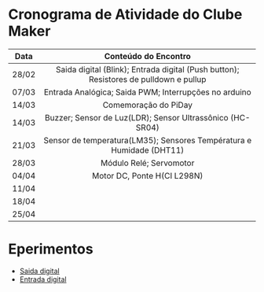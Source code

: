 # Cronograma de Atividade do Clube Maker

|Data| Conteúdo do Encontro |
|:-:|:----------------------------:|
| 28/02 | Saida digital (Blink); Entrada digital (Push button); Resistores de pulldown e pullup|
| 07/03 | Entrada Analógica; Saida PWM; Interrupções no arduino|
| 14/03 | Comemoração do PiDay|
| 14/03 | Buzzer; Sensor de Luz(LDR); Sensor Ultrassônico (HC-SR04) |
| 21/03 | Sensor de temperatura(LM35); Sensores Températura e Humidade (DHT11)|
| 28/03 | Módulo Relé; Servomotor|
| 04/04 | Motor DC, Ponte H(CI L298N)|
| 11/04 | |
| 18/04 | |
| 25/04 | |


# Eperimentos

- [Saida digital](https://github.com/felipecezar/clubemaker/tree/master/experimentos/01_SaidaDigital)
- [Entrada digital](https://github.com/felipecezar/clubemaker/tree/master/experimentos/02_EntradaDigital)
